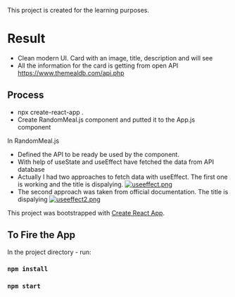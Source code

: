 This project is created for the learning purposes.

# Result

- Clean modern UI. Card with an image, title, description and will see
- All the information for the card is getting from open API https://www.themealdb.com/api.php

## Process

- npx create-react-app .
- Create RandomMeal.js component and putted it to the App.js component

In RandomMeal.js

- Defined the API to be ready be used by the component.
- With help of useState and useEffect have fetched the data from API database
- Actually I had two approaches to fetch data with useEffect. The first one is working and the title is dispalying.
  [![useeffect.png](https://i.postimg.cc/CLG6zWvH/useeffect.png)](https://postimg.cc/w7BkrbY7)
- The second approach was taken from official documentation. The title is dispalying
  [![useeffect2.png](https://i.postimg.cc/C54fksHF/useeffect2.png)](https://postimg.cc/kRB4d8pZ)

This project was bootstrapped with [Create React App](https://github.com/facebook/create-react-app).

## To Fire the App

In the project directory - run:

### `npm install`

### `npm start`

